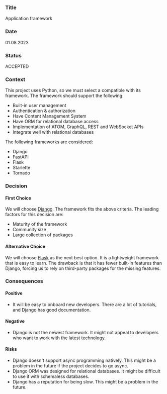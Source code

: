﻿### Title

Application framework

### Date

01.08.2023

### Status

ACCEPTED

### Context

This project uses Python, so we must select a compatible with its framework.
The framework should support the following:

- Built-in user management
- Authentication & authorization
- Have Content Management System
- Have ORM for relational database access
- Implementation of ATOM, GraphQL, REST and WebSocket APIs
- Integrate well with relational databases

The following frameworks are considered:

- Django
- FastAPI
- Flask
- Starlette
- Tornado

### Decision

#### First Choice

We will choose [Django](https://www.djangoproject.com/). The framework fits the above criteria. The leading factors for this decision are:

- Maturity of the framework
- Community size
- Large collection of packages

#### Alternative Choice

We will choose [Flask](https://flask.palletsprojects.com/en/3.0.x/) as the next best option. It is a lightweight framework that is easy to learn. The drawback is that it has fewer built-in features than Django, forcing us to rely on third-party packages for the missing features.

### Consequences

#### Positive

* It will be easy to onboard new developers. There are a lot of tutorials, and Django has good documentation.

#### Negative

* Django is not the newest framework. It might not appeal to developers who want to work with the latest technology.

#### Risks

* Django doesn't support async programming natively. This might be a problem in the future if the project decides to go async.
* Django ORM was designed for relational databases. It might be difficult to use it with schemaless databases.
* Django has a reputation for being slow. This might be a problem in the future.